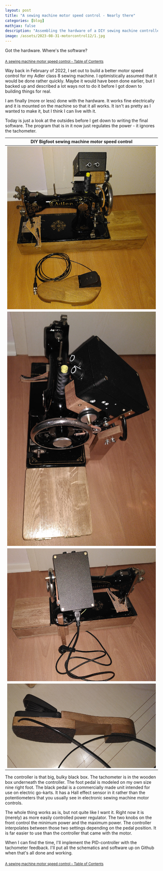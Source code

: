 ```yaml
---
layout: post
title: "A sewing machine motor speed control - Nearly there"
categories: [blog]
mathjax: false
description: "Assembling the hardware of a DIY sewing machine controller."
image: /assets/2023-08-31-motorcontrol12/1.jpg
---
```

Got the hardware. Where's the software?

<sub>[A sewing machine motor speed control - Table of Contents](motorcontrol-toc)</sub>  

Way back in February of 2022, I set out to build a better motor speed control for my Adler class 8 sewing machine.  I optimistically assumed that it would be done rather quickly.  Maybe it would have been done earlier, but I backed up and described a lot ways not to do it before I got down to building things for real.

I am finally (more or less) done with the hardware.  It works fine electrically and it is mounted on the machine so that it all works.  It isn't as pretty as I wanted to make it, but I think I can live with it.

Today is just a look at the outsides before I get down to writing the final software.  The program that is in it now just regulates the power - it ignores the tachometer.

|DIY Bigfoot sewing machine motor speed control|
|----------------------------------------------|
|![DIY Bigfoot sewing machine motor speed control - Front](/assets/2023-08-31-motorcontrol12/1.jpg)|
|![DIY Bigfoot sewing machine motor speed control - Motor side](/assets/2023-08-31-motorcontrol12/2.jpg)|
|![DIY Bigfoot sewing machine motor speed control - Back](/assets/2023-08-31-motorcontrol12/3.jpg)|
|![DIY Bigfoot sewing machine motor speed control - Pedal](/assets/2023-08-31-motorcontrol12/4.jpg)|

The controller is that big, bulky black box.  The tachometer is in the wooden box underneath the controller.  The foot pedal is modeled on my own size nine right foot.  The black pedal is a commercially made unit intended for use on electric go-karts. It has a Hall effect sensor in it rather than the potentiometers that you usually see in electronic sewing machine motor controls.

The whole thing works as is, but not quite like I want it.  Right now it is (merely) as more easily controlled power regulator.  The two knobs on the front control the minimum power and the maximum power.  The controller interpolates between those two settings depending on the pedal position.  It is far easier to use than the controller that came with the motor.

When I can find the time, I'll implement the PID-controller with the tachometer feedback.  I'll put all the schematics and software up on Github when that's all done and working.

<sub>[A sewing machine motor speed control - Table of Contents](motorcontrol-toc)</sub>  
